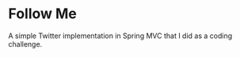 Follow Me
=========

A simple Twitter implementation in Spring MVC that I did as a coding challenge.
